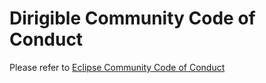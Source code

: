 # Dirigible Community Code of Conduct

Please refer to [Eclipse Community Code of Conduct](https://eclipse.org/org/documents/Community_Code_of_Conduct.php)
